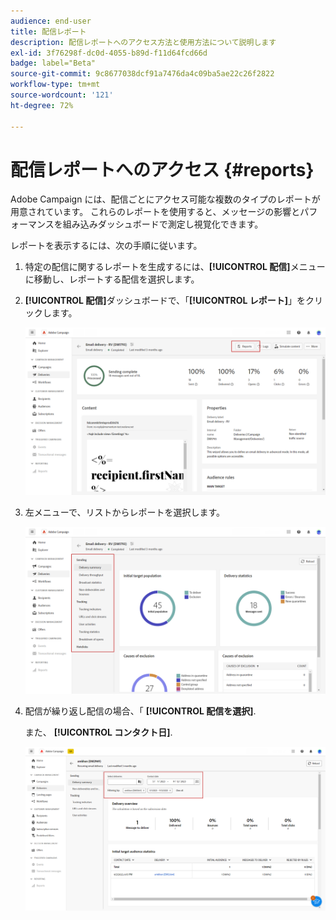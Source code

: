 ```yaml
---
audience: end-user
title: 配信レポート
description: 配信レポートへのアクセス方法と使用方法について説明します
exl-id: 3f76298f-dc0d-4055-b89d-f11d64fcd66d
badge: label="Beta"
source-git-commit: 9c8677038dcf91a7476da4c09ba5ae22c26f2822
workflow-type: tm+mt
source-wordcount: '121'
ht-degree: 72%

---
```


# 配信レポートへのアクセス {#reports}

Adobe Campaign には、配信ごとにアクセス可能な複数のタイプのレポートが用意されています。 これらのレポートを使用すると、メッセージの影響とパフォーマンスを組み込みダッシュボードで測定し視覚化できます。

レポートを表示するには、次の手順に従います。

1. 特定の配信に関するレポートを生成するには、**[!UICONTROL 配信]**&#x200B;メニューに移動し、レポートする配信を選択します。

1. **[!UICONTROL 配信]**&#x200B;ダッシュボードで、「**[!UICONTROL レポート]**」をクリックします。

   ![](assets/reporting2.png)

1. 左メニューで、リストからレポートを選択します。

   ![](assets/reporting.png)

1. 配信が繰り返し配信の場合、「 **[!UICONTROL 配信を選択]**.

   また、 **[!UICONTROL コンタクト日]**.

   ![](assets/delivery-recurring.png)
